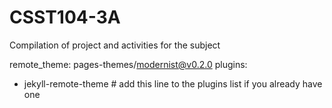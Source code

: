 # CSST104-3A
Compilation of project and activities for the subject 

remote_theme: pages-themes/modernist@v0.2.0
plugins:
- jekyll-remote-theme # add this line to the plugins list if you already have one
